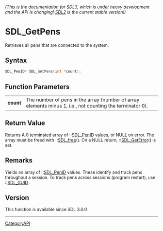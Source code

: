 ###### (This is the documentation for SDL3, which is under heavy development and the API is changing! [SDL2](https://wiki.libsdl.org/SDL2/) is the current stable version!)
# SDL_GetPens

Retrieves all pens that are connected to the system.

## Syntax

```c
SDL_PenID* SDL_GetPens(int *count);

```

## Function Parameters

|               |                                                                                                          |
| ------------- | -------------------------------------------------------------------------------------------------------- |
| **count**     | The number of pens in the array (number of array elements minus 1, i.e., not counting the terminator 0). |

## Return Value

Returns A 0 terminated array of ::[SDL_PenID](SDL_PenID) values, or NULL on
error. The array must be freed with ::[SDL_free](SDL_free)(). On a NULL
return, ::[SDL_GetError](SDL_GetError)() is set.

## Remarks

Yields an array of ::[SDL_PenID](SDL_PenID) values. These identify and
track pens throughout a session. To track pens across sessions (program
restart), use ::[SDL_GUID](SDL_GUID) .

## Version

This function is available since SDL 3.0.0

----
[CategoryAPI](CategoryAPI)


